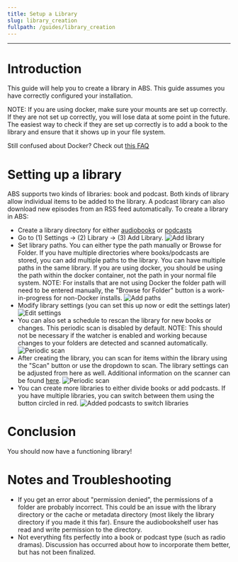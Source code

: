 ```yaml
---
title: Setup a Library
slug: library_creation
fullpath: /guides/library_creation
---
```


---

# Introduction
This guide will help you to create a library in ABS. This guide assumes you have correctly configured your installation.

NOTE: If you are using docker, make sure your mounts are set up correctly. If they are not set up correctly, you will lose data at some point in the future. The easiest way to check if they are set up correctly is to add a book to the library and ensure that it shows up in your file system. 

Still confused about Docker? Check out [this FAQ](/faq#im-still-confused-about-what-docker-and-containers-are-and-how-they-work)

# Setting up a library

ABS supports two kinds of libraries: book and podcast. Both kinds of library allow individual items to be added to the library. A podcast library can also download new episodes from an RSS feed automatically.
To create a library in ABS:
* Create a library directory for either [audiobooks](/docs#book-structure) or [podcasts](/docs#podcast-structure)
* Go to (1) Settings -> (2) Library -> (3) Add Library.
![Add library](/guides/library_setup/add_library.jpg)
* Set library paths. You can either type the path manually or Browse for Folder. If you have multiple directories where books/podcasts are stored, you can add multiple paths to the library. You can have multiple paths in the same library. If you are using docker, you should be using the path within the docker container, not the path in your normal file system. NOTE: For installs that are not using Docker the folder path will need to be entered manually, the "Browse for Folder" button is a work-in-progress for non-Docker installs.
![Add paths](/guides/library_setup/initial_library_creation.gif)
* Modify library settings (you can set this up now or edit the settings later)
![Edit settings](/guides/library_setup/settings.jpg)
* You can also set a schedule to rescan the library for new books or changes. This periodic scan is disabled by default. NOTE: This should not be necessary if the watcher is enabled and working because changes to your folders are detected and scanned automatically.
![Periodic scan](/guides/library_setup/schedule_scan.jpg)
* After creating the library, you can scan for items within the library using the "Scan" button or use the dropdown to scan. The library settings can be adjusted from here as well. Additional information on the scanner can be found [here](/guides/book-scanner).
![Periodic scan](/guides/library_setup/scan_and_dropdown.jpg)
* You can create more libraries to either divide books or add podcasts. If you have multiple libraries, you can switch between them using the button circled in red.
![Added podcasts to switch libraries](/guides/library_setup/switching_libraries.jpg)

# Conclusion
You should now have a functioning library!

# Notes and Troubleshooting
* If you get an error about "permission denied", the permissions of a folder are probably incorrect. This could be an issue with the library directory or the cache or metadata directory (most likely the library directory if you made it this far). Ensure the audiobookshelf user has read and write permission to the directory.
* Not everything fits perfectly into a book or podcast type (such as radio dramas). Discussion has occurred about how to incorporate them better, but has not been finalized.
